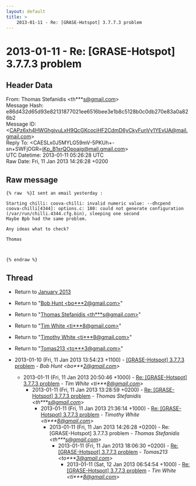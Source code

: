 ```yaml
---
layout: default
title: >
    2013-01-11 - Re: [GRASE-Hotspot] 3.7.7.3 problem
---
```


# 2013-01-11 - Re: [GRASE-Hotspot] 3.7.7.3 problem

## Header Data

From: Thomas Stefanidis \<th***s@gmail.com\><br>
Message Hash: e86d432d65d93e82131877021ee6516bee3e1b8c5128b0c0db270e83a0a826b2<br>
Message ID: \<CAPz6xh4HWGhgjvuLxH9QcGKcociHF2CdmD6yCkyFunVy1YEvUA@mail.gmail.com\><br>
Reply To: \<CAESLx0J5MYLG59mV-5PKUh+-sn+SWFjOGR=iKp_B1xrQOpoajg@mail.gmail.com\><br>
UTC Datetime: 2013-01-11 05:26:28 UTC<br>
Raw Date: Fri, 11 Jan 2013 14:26:28 +0200<br>

## Raw message

```
{% raw  %}I sent an email yesterday :

Starting chilli: coova-chilli: invalid numeric value: --dhcpend
coova-chilli[4344]: options.c: 180: could not generate configuration
(/var/run/chilli.4344.cfg.bin), sleeping one second
Maybe Bpb had the same problem.

Any ideas what to check?

Thomas



{% endraw %}
```

## Thread

+ Return to [January 2013](/archive/2013/01)

+ Return to "[Bob Hunt <bo***2<span>@</span>gmail.com>](/authors/bo___2_at_gmail_com)"
+ Return to "[Thomas Stefanidis <th***s<span>@</span>gmail.com>](/authors/th___s_at_gmail_com)"
+ Return to "[Tim White <ti***8<span>@</span>gmail.com>](/authors/ti___8_at_gmail_com)"
+ Return to "[Timothy White <ti***8<span>@</span>gmail.com>](/authors/ti___8_at_gmail_com)"
+ Return to "[Tomas213 <to***3<span>@</span>gmail.com>](/authors/to___3_at_gmail_com)"

+ 2013-01-10 (Fri, 11 Jan 2013 13:54:23 +1100) - [[GRASE-Hotspot] 3.7.7.3 problem](/archive/2013/01/35fab423ffa779e13edf96ce5e7e42aeb944a1f63ef7290fa3c36c7845527a3d) - _Bob Hunt \<bo***2@gmail.com\>_
  + 2013-01-11 (Fri, 11 Jan 2013 20:50:46 +1000) - [Re: [GRASE-Hotspot] 3.7.7.3 problem](/archive/2013/01/382adcee8260a53f702a2fbf921ac53d3bf930144452b6556a45c6137a0790e8) - _Tim White \<ti***8@gmail.com\>_
    + 2013-01-11 (Fri, 11 Jan 2013 13:28:59 +0200) - [Re: [GRASE-Hotspot] 3.7.7.3 problem](/archive/2013/01/a33e6ad9e0806e1921910cc17184a593e02f5664d6b413765c66c06628b156e7) - _Thomas Stefanidis \<th***s@gmail.com\>_
      + 2013-01-11 (Fri, 11 Jan 2013 21:36:14 +1000) - [Re: [GRASE-Hotspot] 3.7.7.3 problem](/archive/2013/01/3aea8503e7a83af1a24ee6717aec80bdc6030cfa6f0759b06780626f43746314) - _Timothy White \<ti***8@gmail.com\>_
        + 2013-01-11 (Fri, 11 Jan 2013 14:26:28 +0200) - Re: [GRASE-Hotspot] 3.7.7.3 problem - _Thomas Stefanidis \<th***s@gmail.com\>_
          + 2013-01-11 (Fri, 11 Jan 2013 18:06:30 +0200) - [Re: [GRASE-Hotspot] 3.7.7.3 problem](/archive/2013/01/9b800e3c24ffed7216398c3b47e251e20ada65daa260e808fb6a50ac41812fc1) - _Tomas213 \<to***3@gmail.com\>_
            + 2013-01-11 (Sat, 12 Jan 2013 06:54:54 +1000) - [Re: [GRASE-Hotspot] 3.7.7.3 problem](/archive/2013/01/27a6f27882568493e6fcfa3a7d424effeb8e36d83439af2379475997ade94197) - _Tim White \<ti***8@gmail.com\>_

